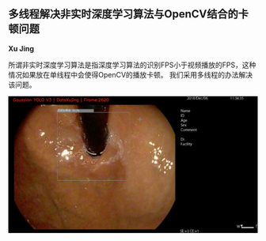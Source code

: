 ## 多线程解决非实时深度学习算法与OpenCV结合的卡顿问题

**Xu Jing**

所谓非实时深度学习算法是指深度学习算法的识别FPS小于视频播放的FPS，这种情况如果放在单线程中会使得OpenCV的播放卡顿。
我们采用多线程的办法解决该问题。

![](./demo.png)